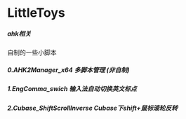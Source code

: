# LittleToys
##### ahk相关
自制的一些小脚本

##### 0.AHK2Manager_x64 多脚本管理 (非自制)
##### 1.EngComma_swich 输入法自动切换英文标点
##### 2.Cubase_ShiftScrollInverse Cubase下shift+鼠标滚轮反转